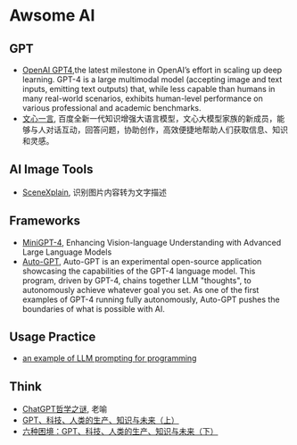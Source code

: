 # Awsome AI

## GPT
- [OpenAI GPT4](https://openai.com/research/gpt-4),the latest milestone in OpenAI’s effort in scaling up deep learning. GPT-4 is a large multimodal model (accepting image and text inputs, emitting text outputs) that, while less capable than humans in many real-world scenarios, exhibits human-level performance on various professional and academic benchmarks.
- [文心一言](https://yiyan.baidu.com/), 百度全新一代知识增强大语言模型，文心大模型家族的新成员，能够与人对话互动，回答问题，协助创作，高效便捷地帮助人们获取信息、知识和灵感。

## AI Image Tools
- [SceneXplain](https://scenex.jina.ai/), 识别图片内容转为文字描述

## Frameworks

- [MiniGPT-4](https://github.com/Vision-CAIR/MiniGPT-4), Enhancing Vision-language Understanding with Advanced Large Language Models
- [Auto-GPT](https://github.com/Significant-Gravitas/Auto-GPT), Auto-GPT is an experimental open-source application showcasing the capabilities of the GPT-4 language model. This program, driven by GPT-4, chains together LLM "thoughts", to autonomously achieve whatever goal you set. As one of the first examples of GPT-4 running fully autonomously, Auto-GPT pushes the boundaries of what is possible with AI.

## Usage Practice

- [an example of LLM prompting for programming](https://martinfowler.com/articles/2023-chatgpt-xu-hao.html)

## Think

- [ChatGPT哲学之谜](https://mp.weixin.qq.com/s/b6icSbY2OA7BAVbuR8DhCw), 老喻
- [GPT、科技、人类的生产、知识与未来（上）](https://mp.weixin.qq.com/s/EKwKoMLCR25CqQVFrEuEgg)
- [六种困境：GPT、科技、人类的生产、知识与未来（下）](https://mp.weixin.qq.com/s/vegZOl7ZoZBRDxS-gTqfAQ)
